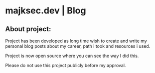 # majksec.dev | Blog

## About project:
Project has been developed as long time wish to create and write my personal blog posts about my career, path i took and resources i used.

Project is now open source where you can see the way I did this.

Please do not use this project publicly before my approval.
